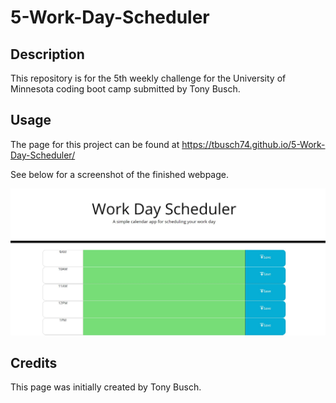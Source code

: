 # 5-Work-Day-Scheduler

## Description

This repository is for the 5th weekly challenge for the University of Minnesota coding boot camp submitted by Tony Busch. 

## Usage

The page for this project can be found at https://tbusch74.github.io/5-Work-Day-Scheduler/

See below for a screenshot of the finished webpage.

![Work Day Scheduler screenshot](assets/images/screenshot.JPG)

## Credits

This page was initially created by Tony Busch. 
